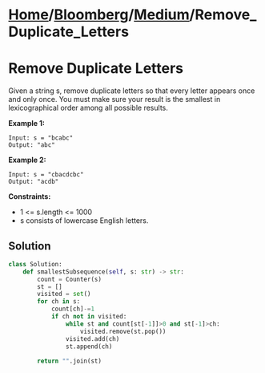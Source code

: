 # [Home](./../..)/[Bloomberg](./..)/[Medium](./)/Remove_Duplicate_Letters
<h1>Remove Duplicate Letters
</h1>

<p>
Given a string s, remove duplicate letters so that every letter appears once and only once. You must make sure your result is the smallest in lexicographical order among all possible results.
</p>

<b>Example 1:</b>

    Input: s = "bcabc"
    Output: "abc"
    
<b>Example 2:</b>

    Input: s = "cbacdcbc"
    Output: "acdb"
    
<b>Constraints:</b>

- 1 <= s.length <= 1000
- s consists of lowercase English letters.

<h2>Solution</h2>

```python
class Solution:
    def smallestSubsequence(self, s: str) -> str:
        count = Counter(s)
        st = []
        visited = set()
        for ch in s:
            count[ch]-=1
            if ch not in visited:
                while st and count[st[-1]]>0 and st[-1]>ch:
                    visited.remove(st.pop())
                visited.add(ch)
                st.append(ch)
        
        return "".join(st)
```
